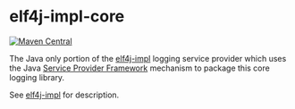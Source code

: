 # elf4j-impl-core

[![Maven Central](https://img.shields.io/maven-central/v/io.github.elf4j/elf4j-impl-core.svg?label=Maven%20Central)](https://central.sonatype.com/search?smo=true&q=pkg%253Amaven%252Fio.github.elf4j%252Felf4j-impl-core)

The Java only portion of the [elf4j-impl](https://github.com/elf4j/elf4j-impl) logging service provider which uses the
Java [Service Provider Framework](https://docs.oracle.com/javase/8/docs/api/java/util/ServiceLoader.html) mechanism to
package this core logging library.

See [elf4j-impl](https://github.com/elf4j/elf4j-impl) for description.